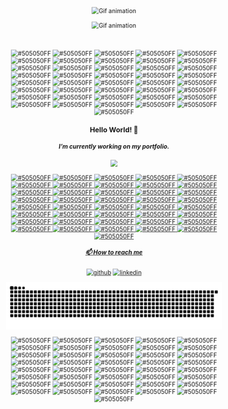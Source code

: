 <div align="center">
 <img width="400" src="https://i.ibb.co/HGCXH2C/GIF.gif" alt="Gif animation"/>
</div>
<br/>
<div align="center">
 <img width="250" src="https://readme-typing-svg.herokuapp.com?color=505050&size=12&center=true&vCenter=true&width=200&height=20&lines=I%C2%B4m+M%C3%A9lanie+and+I%C2%B4m+learning;to+be+a+front-end+developer." alt="Gif animation"/>
 <br/><br/>
 <img 
</div>

 ![#505050FF](https://via.placeholder.com/4/505050FF/000000?text=+) ![#505050FF](https://via.placeholder.com/4/505050FF/000000?text=+) ![#505050FF](https://via.placeholder.com/4/505050FF/000000?text=+) ![#505050FF](https://via.placeholder.com/4/505050FF/000000?text=+) ![#505050FF](https://via.placeholder.com/4/505050FF/000000?text=+) ![#505050FF](https://via.placeholder.com/4/505050FF/000000?text=+) ![#505050FF](https://via.placeholder.com/4/505050FF/000000?text=+) ![#505050FF](https://via.placeholder.com/4/505050FF/000000?text=+) ![#505050FF](https://via.placeholder.com/4/505050FF/000000?text=+) ![#505050FF](https://via.placeholder.com/4/505050FF/000000?text=+) ![#505050FF](https://via.placeholder.com/4/505050FF/000000?text=+) ![#505050FF](https://via.placeholder.com/4/505050FF/000000?text=+) ![#505050FF](https://via.placeholder.com/4/505050FF/000000?text=+) ![#505050FF](https://via.placeholder.com/4/505050FF/000000?text=+) ![#505050FF](https://via.placeholder.com/4/505050FF/000000?text=+) ![#505050FF](https://via.placeholder.com/4/505050FF/000000?text=+) ![#505050FF](https://via.placeholder.com/4/505050FF/000000?text=+) ![#505050FF](https://via.placeholder.com/4/505050FF/000000?text=+) ![#505050FF](https://via.placeholder.com/4/505050FF/000000?text=+) ![#505050FF](https://via.placeholder.com/4/505050FF/000000?text=+) ![#505050FF](https://via.placeholder.com/4/505050FF/000000?text=+) ![#505050FF](https://via.placeholder.com/4/505050FF/000000?text=+) ![#505050FF](https://via.placeholder.com/4/505050FF/000000?text=+) ![#505050FF](https://via.placeholder.com/4/505050FF/000000?text=+) ![#505050FF](https://via.placeholder.com/4/505050FF/000000?text=+) ![#505050FF](https://via.placeholder.com/4/505050FF/000000?text=+) ![#505050FF](https://via.placeholder.com/4/505050FF/000000?text=+) ![#505050FF](https://via.placeholder.com/4/505050FF/000000?text=+) ![#505050FF](https://via.placeholder.com/4/505050FF/000000?text=+) ![#505050FF](https://via.placeholder.com/4/505050FF/000000?text=+) ![#505050FF](https://via.placeholder.com/4/505050FF/000000?text=+) ![#505050FF](https://via.placeholder.com/4/505050FF/000000?text=+) ![#505050FF](https://via.placeholder.com/4/505050FF/000000?text=+) ![#505050FF](https://via.placeholder.com/4/505050FF/000000?text=+) ![#505050FF](https://via.placeholder.com/4/505050FF/000000?text=+) ![#505050FF](https://via.placeholder.com/4/505050FF/000000?text=+) ![#505050FF](https://via.placeholder.com/4/505050FF/000000?text=+) ![#505050FF](https://via.placeholder.com/4/505050FF/000000?text=+) ![#505050FF](https://via.placeholder.com/4/505050FF/000000?text=+) ![#505050FF](https://via.placeholder.com/4/505050FF/000000?text=+) ![#505050FF](https://via.placeholder.com/4/505050FF/000000?text=+) 
 
<div align="center"> 
 
 <h3>Hello World! &#x1F49C; </h3>
 
 <h5>I’m currently working on my portfolio.</h5>
</div>

<div align="center">
  <a href="https://github.com/melanierodrigues">
  <img width="380" src="https://github-readme-stats.vercel.app/api/top-langs/?username=melanierodrigues&layout=compact&langs_count=7&theme=onedark&card_width=400&card_height=150&bg_color=ffffff&hide_title=true&line_height=23&hide_border=true&text_color=505050FF&title_color=9effcd"/>
</div>  
 
  <div align="center">

</div>

 ![#505050FF](https://via.placeholder.com/4/505050FF/000000?text=+) ![#505050FF](https://via.placeholder.com/4/505050FF/000000?text=+) ![#505050FF](https://via.placeholder.com/4/505050FF/000000?text=+) ![#505050FF](https://via.placeholder.com/4/505050FF/000000?text=+) ![#505050FF](https://via.placeholder.com/4/505050FF/000000?text=+) ![#505050FF](https://via.placeholder.com/4/505050FF/000000?text=+) ![#505050FF](https://via.placeholder.com/4/505050FF/000000?text=+) ![#505050FF](https://via.placeholder.com/4/505050FF/000000?text=+) ![#505050FF](https://via.placeholder.com/4/505050FF/000000?text=+) ![#505050FF](https://via.placeholder.com/4/505050FF/000000?text=+) ![#505050FF](https://via.placeholder.com/4/505050FF/000000?text=+) ![#505050FF](https://via.placeholder.com/4/505050FF/000000?text=+) ![#505050FF](https://via.placeholder.com/4/505050FF/000000?text=+) ![#505050FF](https://via.placeholder.com/4/505050FF/000000?text=+) ![#505050FF](https://via.placeholder.com/4/505050FF/000000?text=+) ![#505050FF](https://via.placeholder.com/4/505050FF/000000?text=+) ![#505050FF](https://via.placeholder.com/4/505050FF/000000?text=+) ![#505050FF](https://via.placeholder.com/4/505050FF/000000?text=+) ![#505050FF](https://via.placeholder.com/4/505050FF/000000?text=+) ![#505050FF](https://via.placeholder.com/4/505050FF/000000?text=+) ![#505050FF](https://via.placeholder.com/4/505050FF/000000?text=+) ![#505050FF](https://via.placeholder.com/4/505050FF/000000?text=+) ![#505050FF](https://via.placeholder.com/4/505050FF/000000?text=+) ![#505050FF](https://via.placeholder.com/4/505050FF/000000?text=+) ![#505050FF](https://via.placeholder.com/4/505050FF/000000?text=+) ![#505050FF](https://via.placeholder.com/4/505050FF/000000?text=+) ![#505050FF](https://via.placeholder.com/4/505050FF/000000?text=+) ![#505050FF](https://via.placeholder.com/4/505050FF/000000?text=+) ![#505050FF](https://via.placeholder.com/4/505050FF/000000?text=+) ![#505050FF](https://via.placeholder.com/4/505050FF/000000?text=+) ![#505050FF](https://via.placeholder.com/4/505050FF/000000?text=+) ![#505050FF](https://via.placeholder.com/4/505050FF/000000?text=+) ![#505050FF](https://via.placeholder.com/4/505050FF/000000?text=+) ![#505050FF](https://via.placeholder.com/4/505050FF/000000?text=+) ![#505050FF](https://via.placeholder.com/4/505050FF/000000?text=+) ![#505050FF](https://via.placeholder.com/4/505050FF/000000?text=+) ![#505050FF](https://via.placeholder.com/4/505050FF/000000?text=+) ![#505050FF](https://via.placeholder.com/4/505050FF/000000?text=+) ![#505050FF](https://via.placeholder.com/4/505050FF/000000?text=+) ![#505050FF](https://via.placeholder.com/4/505050FF/000000?text=+) ![#505050FF](https://via.placeholder.com/4/505050FF/000000?text=+) 
 
<div align="center"> 
 <h5>📫 How to reach me</h5>

  
 [<img src='https://cdn.jsdelivr.net/npm/simple-icons@3.0.1/icons/github.svg' alt='github' height='40'>](https://github.com/melanierodrigues)  [<img src='https://cdn.jsdelivr.net/npm/simple-icons@3.0.1/icons/linkedin.svg' alt='linkedin' height='40'>](mélanie-rodrigues-a651b9106)  
  
 </div>
 
 ![Snake animation](https://github.com/melanierodrigues/melanierodrigues/blob/output/github-contribution-grid-snake.svg)
 
 <div align="center">

</div>

 ![#505050FF](https://via.placeholder.com/4/505050FF/000000?text=+) ![#505050FF](https://via.placeholder.com/4/505050FF/000000?text=+) ![#505050FF](https://via.placeholder.com/4/505050FF/000000?text=+) ![#505050FF](https://via.placeholder.com/4/505050FF/000000?text=+) ![#505050FF](https://via.placeholder.com/4/505050FF/000000?text=+) ![#505050FF](https://via.placeholder.com/4/505050FF/000000?text=+) ![#505050FF](https://via.placeholder.com/4/505050FF/000000?text=+) ![#505050FF](https://via.placeholder.com/4/505050FF/000000?text=+) ![#505050FF](https://via.placeholder.com/4/505050FF/000000?text=+) ![#505050FF](https://via.placeholder.com/4/505050FF/000000?text=+) ![#505050FF](https://via.placeholder.com/4/505050FF/000000?text=+) ![#505050FF](https://via.placeholder.com/4/505050FF/000000?text=+) ![#505050FF](https://via.placeholder.com/4/505050FF/000000?text=+) ![#505050FF](https://via.placeholder.com/4/505050FF/000000?text=+) ![#505050FF](https://via.placeholder.com/4/505050FF/000000?text=+) ![#505050FF](https://via.placeholder.com/4/505050FF/000000?text=+) ![#505050FF](https://via.placeholder.com/4/505050FF/000000?text=+) ![#505050FF](https://via.placeholder.com/4/505050FF/000000?text=+) ![#505050FF](https://via.placeholder.com/4/505050FF/000000?text=+) ![#505050FF](https://via.placeholder.com/4/505050FF/000000?text=+) ![#505050FF](https://via.placeholder.com/4/505050FF/000000?text=+) ![#505050FF](https://via.placeholder.com/4/505050FF/000000?text=+) ![#505050FF](https://via.placeholder.com/4/505050FF/000000?text=+) ![#505050FF](https://via.placeholder.com/4/505050FF/000000?text=+) ![#505050FF](https://via.placeholder.com/4/505050FF/000000?text=+) ![#505050FF](https://via.placeholder.com/4/505050FF/000000?text=+) ![#505050FF](https://via.placeholder.com/4/505050FF/000000?text=+) ![#505050FF](https://via.placeholder.com/4/505050FF/000000?text=+) ![#505050FF](https://via.placeholder.com/4/505050FF/000000?text=+) ![#505050FF](https://via.placeholder.com/4/505050FF/000000?text=+) ![#505050FF](https://via.placeholder.com/4/505050FF/000000?text=+) ![#505050FF](https://via.placeholder.com/4/505050FF/000000?text=+) ![#505050FF](https://via.placeholder.com/4/505050FF/000000?text=+) ![#505050FF](https://via.placeholder.com/4/505050FF/000000?text=+) ![#505050FF](https://via.placeholder.com/4/505050FF/000000?text=+) ![#505050FF](https://via.placeholder.com/4/505050FF/000000?text=+) ![#505050FF](https://via.placeholder.com/4/505050FF/000000?text=+) ![#505050FF](https://via.placeholder.com/4/505050FF/000000?text=+) ![#505050FF](https://via.placeholder.com/4/505050FF/000000?text=+) ![#505050FF](https://via.placeholder.com/4/505050FF/000000?text=+) ![#505050FF](https://via.placeholder.com/4/505050FF/000000?text=+) 


<!-- onedark vue calm
![](https://komarev.com/ghpvc/?username=melanierodrigues&style=flat&color=dc143c)
**melanierodrigues/melanierodrigues** is a ✨ _special_ ✨ repository because its `README.md` (this file) appears on your GitHub profile.

Here are some ideas to get you started:

- 🔭 I’m currently working on ...
- 🌱 I’m currently learning ...
- 👯 I’m looking to collaborate on ...
- 🤔 I’m looking for help with ...
- 💬 Ask me about ...
- 📫 How to reach me: ...
- 😄 Pronouns: ...
- ⚡ Fun fact: ...

 ![JavaScript](https://img.shields.io/badge/javascript-%23323330.svg?style=for-the-badge&logo=javascript&logoColor=%23F7DF1E)
![HTML5](https://img.shields.io/badge/html5-%23E34F26.svg?style=for-the-badge&logo=html5&logoColor=white)
![CSS3](https://img.shields.io/badge/css3-%231572B6.svg?style=for-the-badge&logo=css3&logoColor=white)

![GIF](https://i.ibb.co/HGCXH2C/GIF.gif)


  <img width="400" src="https://github-readme-stats.vercel.app/api?username=melanierodrigues&show_icons=false&theme=calm&include_all_commits=true&count_private=true&bg_color=140DEG,ffffff,e2fef0,d2ffe8,9effcd&hide_title=true&line_height=23&hide_border=true&text_color=9effcd"/>
-->
